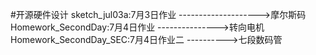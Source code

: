 #开源硬件设计
sketch_jul03a:7月3日作业  -------------------->摩尔斯码
Homework_SecondDay:7月4日作业  --------------->转向电机
Homework_SecondDay_SEC:7月4日作业二 ---------->七段数码管
